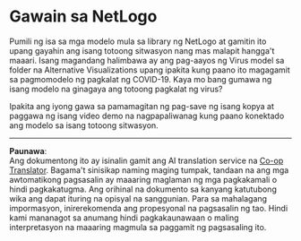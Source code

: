 <!--
CO_OP_TRANSLATOR_METADATA:
{
  "original_hash": "cf654ca60c7f86c8dad28596fb42994b",
  "translation_date": "2025-08-28T02:27:33+00:00",
  "source_file": "lessons/6-Other/23-MultiagentSystems/assignment.md",
  "language_code": "tl"
}
-->
# Gawain sa NetLogo

Pumili ng isa sa mga modelo mula sa library ng NetLogo at gamitin ito upang gayahin ang isang totoong sitwasyon nang mas malapit hangga't maaari. Isang magandang halimbawa ay ang pag-aayos ng Virus model sa folder na Alternative Visualizations upang ipakita kung paano ito magagamit sa pagmomodelo ng pagkalat ng COVID-19. Kaya mo bang gumawa ng isang modelo na ginagaya ang totoong pagkalat ng virus?

Ipakita ang iyong gawa sa pamamagitan ng pag-save ng isang kopya at paggawa ng isang video demo na nagpapaliwanag kung paano konektado ang modelo sa isang totoong sitwasyon.

---

**Paunawa**:  
Ang dokumentong ito ay isinalin gamit ang AI translation service na [Co-op Translator](https://github.com/Azure/co-op-translator). Bagama't sinisikap naming maging tumpak, tandaan na ang mga awtomatikong pagsasalin ay maaaring maglaman ng mga pagkakamali o hindi pagkakatugma. Ang orihinal na dokumento sa kanyang katutubong wika ang dapat ituring na opisyal na sanggunian. Para sa mahalagang impormasyon, inirerekomenda ang propesyonal na pagsasalin ng tao. Hindi kami mananagot sa anumang hindi pagkakaunawaan o maling interpretasyon na maaaring magmula sa paggamit ng pagsasaling ito.